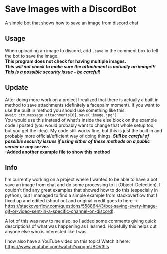 # Save Images with a DiscordBot
 A simple bot that shows how to save an image from discord chat 
 
 ## Usage
 When uploading an image to discord, add ```.save``` in the comment box to tell the bot to save the image.\
 **This program does not check for having multiple images.**\
 **_This will not check to make sure the attachment is actually an image!!! This is a possible security issue - be careful!_**
 
 ## Update
 After doing more work on a project I realized that there is actually a built in method to save attachments (definitely a facepalm moment). If you want to use the built in method you should use something like this:\
 ```await ctx.message.attachments[0].save('image.jpg')```\
 You would use this instead of what's inside the else block on the example code I posted (you would probably want to change that whole setup too, but you get the idea). My code still works fine, but this is just the built in and probably more official/efficient way of doing things. ***Still be careful of possible security issues if using either of these methods on a public server or any server.***\
 **-Added another example file to show this method**
 
 ## Info
 I'm currently working on a project where I wanted to be able to have a bot save an image from chat and do some processing to it (Object-Detection). I couldn't find any great examples that showed how to do this (especially in python), but I managed to find a simple example from stackoverflow that I fixed up and edited (shout out and original credit goes to here -> https://stackoverflow.com/questions/55886443/bot-saving-every-image-gif-or-video-sent-in-a-specific-channel-on-discord).
 
 A lot of this was new to me also, so I added some comments giving quick descriptions of what was happening as I learned. Hopefully this helps out anyone else who is interested like I was. 
 
 I now also have a YouTube video on this topic! Watch it here: https://www.youtube.com/watch?v=pgmUBOV3IIs
